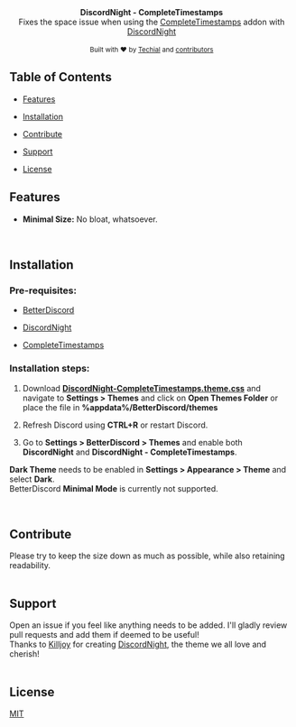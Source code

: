 <div align="center">
  <strong>DiscordNight - CompleteTimestamps</strong>
</div>
<div align="center">
  Fixes the space issue when using the <a href="https://betterdiscord.app/plugin/CompleteTimestamps">CompleteTimestamps</a> addon with <a href="https://betterdiscord.app/theme/DiscordNight">DiscordNight</a>
</div>

<br />

<div align="center">
  <sub>Built with ❤︎ by
  <a href="https://github.com/Techial">Techial</a> and
  <a href="https://github.com/Techial/DiscordNight-CompleteTimestamps/graphs/contributors">
    contributors
  </a>
</div>

<h2>Table of Contents</h2>
<div>
    <ul>
        <li>
            <a href="#features">
                <p>Features</p>
            </a>
        </li>
        <li>
            <a href="#installation">
              <p>Installation</p>
            </a>
        </li>
        <li>
            <a href="#contribute">
                <p>Contribute</p>
            </a>
        </li>
        <li>
            <a href="#support">
                <p>Support</p>
            </a>
        </li>
        <li>
            <a href="#license">
                <p>License</p>
            </a>
        </li>
    </ul>
</div>

<h2 id="features">Features</h2>
<div>
    <ul>
        <li>
            <p><strong>Minimal Size:</strong> No bloat, whatsoever.</p>
        </li>
    </ul>
</div>

<br />

<h2 id="features">Installation</h2>
<div>
    <div>
        <h3>Pre-requisites:</h3>
        <ul>
            <li>
                <a href="https://betterdiscord.app/">
                    <p>BetterDiscord</p>
                </a>
            </li>
            <li>
                <a href="https://betterdiscord.app/theme/DiscordNight">
                    <p>DiscordNight</p>
                </a>
            </li>
            <li>
                <a href="https://betterdiscord.app/plugin/CompleteTimestamps">
                    <p>CompleteTimestamps</p>
                </a>
            </li>
        </ul>
    </div>
    <div>
        <h3>Installation steps:</h3>
        <ol>
            <li>
                <p>Download <a href="https://techial.github.io/DiscordNight-CompleteTimestamps/DiscordNight-CompleteTimestamps.theme.css"><strong>DiscordNight-CompleteTimestamps.theme.css</strong></a> and navigate to <strong>Settings > Themes</strong> and click on <strong>Open Themes Folder</strong> or place the file in <strong>%appdata%/BetterDiscord/themes</strong></p>
            </li>
            <li>
                <p>Refresh Discord using <strong>CTRL+R</strong> or restart Discord.</p>
            </li>
            <li>
                <p>Go to <strong>Settings > BetterDiscord > Themes</strong> and enable both <strong>DiscordNight</strong> and <strong>DiscordNight - CompleteTimestamps</strong>.</p>
            </li>
        </ol>
    </div>
    <p><strong>Dark Theme</strong> needs to be enabled in <strong>Settings > Appearance > Theme</strong> and select <strong>Dark</strong>.<br />
    BetterDiscord <strong>Minimal Mode</strong> is currently not supported.</p>
</div>

<br />

<h2 id="contribute">Contribute</h2>
<div>
    Please try to keep the size down as much as possible, while also retaining readability.
</div>

<br />

<h2 id="support">Support</h2>
<div>
    Open an issue if you feel like anything needs to be added.
    I'll gladly review pull requests and add them if deemed to be useful!<br />
    Thanks to <a href="https://github.com/KillYoy">Killjoy</a> for creating <a href="https://betterdiscord.app/theme/DiscordNight">DiscordNight</a>, the theme we all love and cherish!
</div>

<br />

<h2 id="license">License</h2>
<div>
    <a href="https://tldrlegal.com/license/mit-license">MIT</a>
</div>